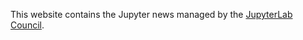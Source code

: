 This website contains the Jupyter news managed by the [JupyterLab Council](https://github.com/orgs/jupyterlab/teams/jupyterlab-council).

